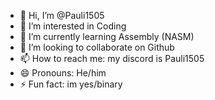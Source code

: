 - 👋 Hi, I’m @Pauli1505
- 👀 I’m interested in Coding
- 🌱 I’m currently learning Assembly (NASM)
- 💞️ I’m looking to collaborate on Github
- 📫 How to reach me: my discord is Pauli1505
- 😄 Pronouns: He/him
- ⚡ Fun fact: im yes/binary

<!---
Pauli1505/Pauli1505 is a ✨ special ✨ repository because its `README.md` (this file) appears on your GitHub profile.
You can click the Preview link to take a look at your changes.
--->
